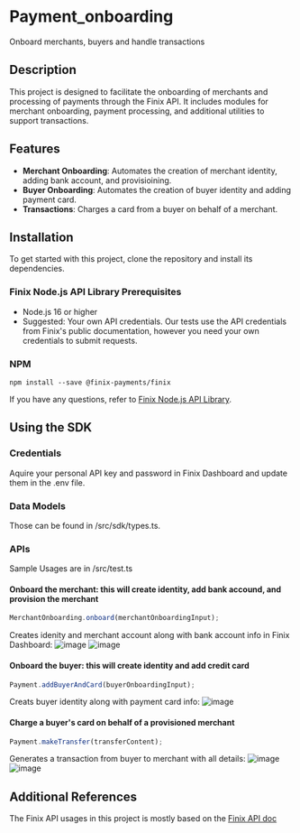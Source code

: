 # Payment_onboarding
Onboard merchants, buyers and handle transactions

## Description
This project is designed to facilitate the onboarding of merchants and processing of payments through the Finix API. It includes modules for merchant onboarding, payment processing, and additional utilities to support transactions.

## Features
- **Merchant Onboarding**: Automates the creation of merchant identity, adding bank account, and provisioining.
- **Buyer Onboarding**: Automates the creation of buyer identity and adding payment card.
- **Transactions**: Charges a card from a buyer on behalf of a merchant.

## Installation
To get started with this project, clone the repository and install its dependencies.

### Finix Node.js API Library Prerequisites
- Node.js 16 or higher
- Suggested: Your own API credentials.
Our tests use the API credentials from Finix's public documentation, however you need your own credentials to submit requests.
### NPM
```
npm install --save @finix-payments/finix
```
If you have any questions, refer to [Finix Node.js API Library](https://github.com/finix-payments/finix-nodejs/blob/main/README.md).

## Using the SDK
### Credentials
Aquire your personal API key and password in Finix Dashboard and update them in the .env file.
### Data Models
Those can be found in /src/sdk/types.ts.
### APIs
Sample Usages are in /src/test.ts
#### Onboard the merchant: this will create identity, add bank accound, and provision the merchant  
```typescript
MerchantOnboarding.onboard(merchantOnboardingInput);
```
Creates idenity and merchant account along with bank account info in Finix Dashboard:
![image](https://github.com/user-attachments/assets/f213aa1f-17f3-42db-9142-8c5926faebd9)
![image](https://github.com/user-attachments/assets/acd39017-f96f-4505-9ca8-01141ff2a8b8)

#### Onboard the buyer: this will create identity and add credit card
```typescript
Payment.addBuyerAndCard(buyerOnboardingInput);
```
Creats buyer identity along with payment card info:
![image](https://github.com/user-attachments/assets/ff526de0-90bc-4ee4-83e8-89a37a722cad)

#### Charge a buyer's card on behalf of a provisioned merchant
```typescript
Payment.makeTransfer(transferContent);
```
Generates a transaction from buyer to merchant with all details:
![image](https://github.com/user-attachments/assets/acc85bd6-3de2-4f7a-9c61-9d220dd8ef1f)
![image](https://github.com/user-attachments/assets/38830db0-49b2-4d1a-9b91-85b5f5e5d59f)


## Additional References
The Finix API usages in this project is mostly based on the [Finix API doc](https://finix.com/docs/api/overview/#section/Finix-API-Reference)

